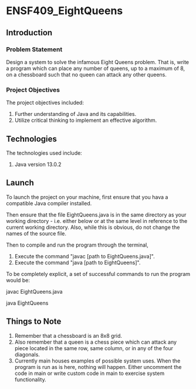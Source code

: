 # ENSF409_EightQueens

## Introduction

### Problem Statement

Design a system to solve the infamous Eight Queens problem. That is, write a program which can place any number of queens, up to a maximum of 8, on a chessboard such that no queen can attack any other queens.

### Project Objectives

The project objectives included:

1. Further understanding of Java and its capabilities.
2. Utilize critical thinking to implement an effective algorithm.

## Technologies

The technologies used include:

1. Java version 13.0.2

## Launch

To launch the project on your machine, first ensure that you hava a compatible Java compiler installed. 

Then ensure that the file EightQueens.java is in the same directory as your working directory - i.e. either below or at the same level in reference to the current working directory. Also, while this is obvious, do not change the names of the source file.

Then to compile and run the program through the terminal,

1. Execute the command "javac [path to EightQueens.java]".
3. Execute the command "java [path to EightQueens]".

To be completely explicit, a set of successful commands to run the program would be:

javac EightQueens.java

java EightQueens

## Things to Note

1. Remember that a chessboard is an 8x8 grid.
2. Also remember that a queen is a chess piece which can attack any piece located in the same row, same column, or in any of the four diagonals.
3. Currently main houses examples of possible system uses. When the program is run as is here, nothing will happen. Either uncomment the code in main or write custom code in main to exercise system functionality.
